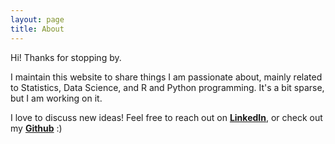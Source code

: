 ```yaml
---
layout: page
title: About
---
```


Hi! Thanks for stopping by. 

<!---
<img style="width: 280px; height: 280px; border-radius: 90%;" src="{{site.baseurl}}/assets/images/nura.jpg"/>
-->


		
I maintain this website to share things I am passionate about, mainly related to Statistics, Data Science, and R and Python programming. It's a bit sparse, but I am working on it.

I love to discuss new ideas! Feel free to reach out on <b><a href="https://linkedin.com/in/nurakawa">LinkedIn</a></b>, or check out my <b><a href="https://github.com/nurakawa">Github</a></b> :)
